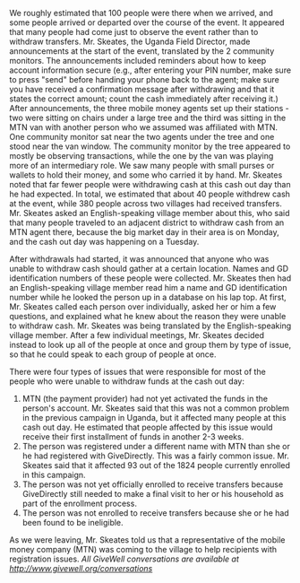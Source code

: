 We roughly estimated that 100 people were there when we arrived, and some people arrived or departed over the course of the event. It appeared that many people had come just to observe the event rather than to withdraw transfers. Mr. Skeates, the Uganda Field Director, made announcements at the start of the event, translated by the 2 community monitors. The announcements included reminders about how to keep account information secure (e.g., after entering your PIN number, make sure to press "send" before handing your phone back to the agent; make sure you have received a confirmation message after withdrawing and that it states the correct amount; count the cash immediately after receiving it.) After announcements, the three mobile money agents set up their stations - two were sitting on chairs under a large tree and the third was sitting in the MTN van with another person who we assumed was affiliated with MTN. One community monitor sat near the two agents under the tree and one stood near the van window. The community monitor by the tree appeared to mostly be observing transactions, while the one by the van was playing more of an intermediary role. We saw many people with small purses or wallets to hold their money, and some who carried it by hand. Mr. Skeates noted that far fewer people were withdrawing cash at this cash out day than he had expected. In total, we estimated that about 40 people withdrew cash at the event, while 380 people across two villages had received transfers. Mr. Skeates asked an English-speaking village member about this, who said that many people traveled to an adjacent district to withdraw cash from an MTN agent there, because the big market day in their area is on Monday, and the cash out day was happening on a Tuesday.

After withdrawals had started, it was announced that anyone who was unable to withdraw cash should gather at a certain location. Names and GD identification numbers of these people were collected. Mr. Skeates then had an English-speaking village member read him a name and GD identification number while he looked the person up in a database on his lap top. At first, Mr. Skeates called each person over individually, asked her or him a few questions, and explained what he knew about the reason they were unable to withdraw cash. Mr. Skeates was being translated by the English-speaking village member. After a few individual meetings, Mr. Skeates decided instead to look up all of the people at once and group them by type of issue, so that he could speak to each group of people at once.

There were four types of issues that were responsible for most of the people who were unable to withdraw funds at the cash out day:

1. MTN (the payment provider) had not yet activated the funds in the person's account. Mr. Skeates said that this was not a common problem in the previous campaign in Uganda, but it affected many people at this cash out day. He estimated that people affected by this issue would receive their first installment of funds in another 2-3 weeks.
2. The person was registered under a different name with MTN than she or he had registered with GiveDirectly. This was a fairly common issue. Mr. Skeates said that it affected 93 out of the 1824 people currently enrolled in this campaign.
3. The person was not yet officially enrolled to receive transfers because GiveDirectly still needed to make a final visit to her or his household as part of the enrollment process.
4. The person was not enrolled to receive transfers because she or he had been found to be ineligible.

As we were leaving, Mr. Skeates told us that a representative of the mobile money company (MTN) was coming to the village to help recipients with registration issues. _All GiveWell conversations are available at http://www.givewell.org/conversations_